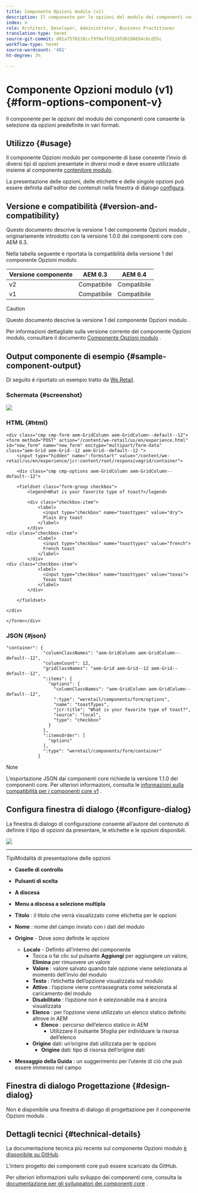 ```yaml
---
title: Componente Opzioni modulo (v1)
description: Il componente per le opzioni del modulo dei componenti core consente la selezione da opzioni predefinite in vari formati.
index: n
role: Architect, Developer, Administrator, Business Practitioner
translation-type: tm+mt
source-git-commit: d01a7576518ccf9f0effd12dfd8198854c6cd55c
workflow-type: tm+mt
source-wordcount: '481'
ht-degree: 3%

---
```



# Componente Opzioni modulo (v1) {#form-options-component-v}

Il componente per le opzioni del modulo dei componenti core consente la selezione da opzioni predefinite in vari formati.

## Utilizzo {#usage}

Il componente Opzioni modulo per componente di base consente l’invio di diversi tipi di opzioni presentate in diversi modi e deve essere utilizzato insieme al componente [contenitore modulo](form-container-v1.md).

La presentazione delle opzioni, delle etichette e delle singole opzioni può essere definita dall&#39;editor dei contenuti nella finestra di dialogo [configura](#configure-dialog).

## Versione e compatibilità {#version-and-compatibility}

Questo documento descrive la versione 1 del componente Opzioni modulo , originariamente introdotto con la versione 1.0.0 dei componenti core con AEM 6.3.

Nella tabella seguente è riportata la compatibilità della versione 1 del componente Opzioni modulo.

| Versione componente | AEM 6.3 | AEM 6.4 |
|--- |--- |--- |
| v2 | Compatibile | Compatibile |
| v1 | Compatibile | Compatibile |

>[!CAUTION]
>
>Questo documento descrive la versione 1 del componente Opzioni modulo .
>
>Per informazioni dettagliate sulla versione corrente del componente Opzioni modulo, consultare il documento [Componente Opzioni modulo](/help/components/forms/form-options.md) .

## Output componente di esempio {#sample-component-output}

Di seguito è riportato un esempio tratto da [We.Retail](https://helpx.adobe.com/experience-manager/6-4/sites/developing/using/we-retail.html).

### Schermata {#screenshot}

![](/help/assets/chlimage_1-89.png)

### HTML {#html}

```
<div class="cmp cmp-form aem-GridColumn aem-GridColumn--default--12">
<form method="POST" action="/content/we-retail/us/en/experience.html" id="new_form" name="new_form" enctype="multipart/form-data" class="aem-Grid aem-Grid--12 aem-Grid--default--12 ">
    <input type="hidden" name=":formstart" value="/content/we-retail/us/en/experience/jcr:content/root/responsivegrid/container">
    
    <div class="cmp cmp-options aem-GridColumn aem-GridColumn--default--12">

    <fieldset class="form-group checkbox">
        <legend>What is your favorite type of toast?</legend>
        
        <div class="checkbox-item">
            <label>
              <input type="checkbox" name="toasttypes" value="dry">
              Plain dry toast
            </label>
        </div>
<div class="checkbox-item">
            <label>
              <input type="checkbox" name="toasttypes" value="french">
              French toast
            </label>
        </div>
<div class="checkbox-item">
            <label>
              <input type="checkbox" name="toasttypes" value="texas">
              Texas toast
            </label>
        </div>

    </fieldset>
    
</div>
    
</form></div>
```

### JSON {#json}

```
"container": {
              "columnClassNames": "aem-GridColumn aem-GridColumn--default--12",
              "columnCount": 12,
              "gridClassNames": "aem-Grid aem-Grid--12 aem-Grid--default--12",
              ":items": {
                "options": {
                  "columnClassNames": "aem-GridColumn aem-GridColumn--default--12",
                  ":type": "weretail/components/form/options",
                  "name": "toastTypes",
                  "jcr:title": "What is your favorite type of toast?",
                  "source": "local",
                  "type": "checkbox"
                }
              },
              ":itemsOrder": [
                "options"
              ],
              ":type": "weretail/components/form/container"
            }
```

>[!NOTE]
>
>L’esportazione JSON dai componenti core richiede la versione 1.1.0 dei componenti core. Per ulteriori informazioni, consulta le [informazioni sulla compatibilità per i componenti core v1](/help/versions.md) .

## Configura finestra di dialogo {#configure-dialog}

La finestra di dialogo di configurazione consente all’autore del contenuto di definire il tipo di opzioni da presentare, le etichette e le opzioni disponibili.

![](/help/assets/chlimage_1-90.png)

* ****
TipiModalità di presentazione delle opzioni

   * **Caselle di controllo**
   * **Pulsanti di scelta**
   * **A discesa**
   * **Menu a discesa a selezione multipla**

* **Titolo** : il titolo che verrà visualizzato come etichetta per le opzioni
* **Nome** : nome del campo inviato con i dati del modulo
* **Origine**  - Dove sono definite le opzioni

   * **Locale**  - Definito all’interno del componente
      * Tocca o fai clic sul pulsante **Aggiungi** per aggiungere un valore, **Elimina** per rimuovere un valore
      * **Valore** : valore salvato quando tale opzione viene selezionata al momento dell’invio del modulo
      * **Testo** : l’etichetta dell’opzione visualizzata sul modulo
      * **Attivo** : l’opzione viene contrassegnata come selezionata al caricamento del modulo
      * **Disabilitato** : l’opzione non è selezionabile ma è ancora visualizzata
      * **Elenco** : per l’opzione viene utilizzato un elenco statico definito altrove in AEM
         * **Elenco** : percorso dell’elenco statico in AEM
            * Utilizzare il pulsante Sfoglia per individuare la risorsa dell’elenco
      * **Origine**  dati: un’origine dati utilizzata per le opzioni
         * **Origine**  dati: tipo di risorsa dell’origine dati
* **Messaggio della Guida** : un suggerimento per l’utente di ciò che può essere immesso nel campo

## Finestra di dialogo Progettazione {#design-dialog}

Non è disponibile una finestra di dialogo di progettazione per il componente Opzioni modulo .

## Dettagli tecnici {#technical-details}

La documentazione tecnica più recente sul componente Opzioni modulo [è disponibile su GitHub](https://github.com/adobe/aem-core-wcm-components/tree/master/content/src/content/jcr_root/apps/core/wcm/components/form/options/v1/options).

L’intero progetto dei componenti core può essere scaricato da GitHub.

Per ulteriori informazioni sullo sviluppo dei componenti core, consulta la [documentazione per gli sviluppatori dei componenti core](/help/developing/overview.md) .
